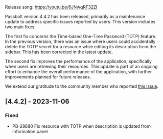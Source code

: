 Release song: https://youtu.be/6JNwqRF32ZI

Passbolt version 4.4.2 has been released, primarily as a maintenance update to address specific issues reported by users. This version includes two main fixes.

The first fix concerns the Time-based One-Time Password (TOTP) feature. In the previous version, there was an issue where users could accidentally delete the TOTP secret for a resource while editing its description from the sidebar. This has been corrected in the latest update.

The second fix improves the performance of the application, specifically when users are retrieving their resources. This update is part of an ongoing effort to enhance the overall performance of the application, with further improvements planned for future releases.

We extend our gratitude to the community member who reported [this issue](https://github.com/passbolt/passbolt_docker/issues/219).

## [4.4.2] - 2023-11-06
### Fixed
- PB-28880 Fix resource with TOTP when description is updated from information panel

